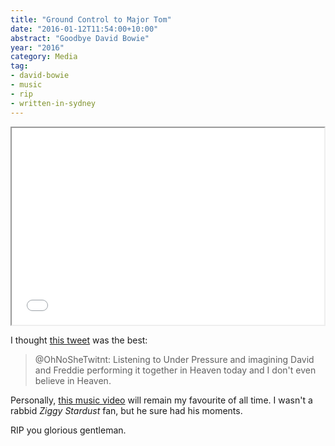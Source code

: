 ```yaml
---
title: "Ground Control to Major Tom"
date: "2016-01-12T11:54:00+10:00"
abstract: "Goodbye David Bowie"
year: "2016"
category: Media
tag:
- david-bowie
- music
- rip
- written-in-sydney
---
```

<p><iframe width="500" height="315" src="//www.youtube.com/embed/9G4jnaznUoQ" ></iframe></p>

I thought [this tweet][tweet] was the best:

> @OhNoSheTwitnt: Listening to Under Pressure and imagining David
> and Freddie performing it together in Heaven today and I don't 
> even believe in Heaven.

Personally, [this music video][musicvideo] will remain my favourite of all time. I wasn't a rabbid *Ziggy Stardust* fan, but he sure had his moments.

RIP you glorious gentleman.

[tweet]: https://twitter.com/OhNoSheTwitnt/status/686525492959285248
[musicvideo]: https://rubenerd.com/bowie-and-jagger-dancing-in-the-street/

